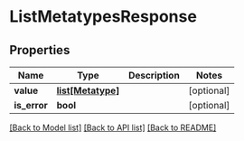 # ListMetatypesResponse

## Properties
Name | Type | Description | Notes
------------ | ------------- | ------------- | -------------
**value** | [**list[Metatype]**](Metatype.md) |  | [optional] 
**is_error** | **bool** |  | [optional] 

[[Back to Model list]](../README.md#documentation-for-models) [[Back to API list]](../README.md#documentation-for-api-endpoints) [[Back to README]](../README.md)

